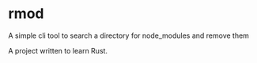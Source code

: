 # rmod
A simple cli tool to search a directory for node_modules and remove them

A project written to learn Rust.